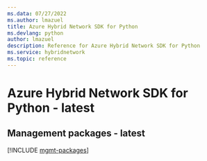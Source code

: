 ```yaml
---
ms.data: 07/27/2022
ms.author: lmazuel
title: Azure Hybrid Network SDK for Python
ms.devlang: python
author: lmazuel
description: Reference for Azure Hybrid Network SDK for Python
ms.service: hybridnetwork
ms.topic: reference
---
```

# Azure Hybrid Network SDK for Python - latest

## Management packages - latest
[!INCLUDE [mgmt-packages](hybrid-network-mgmt-index.md)]